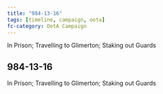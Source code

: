 ```yaml
---
title: "984-13-16"
tags: [timeline, campaign, oota]
fc-category: OotA Campaign
---
```

<span class='ob-timelines'
	data-date='984-13-16-00'
	data-title='Campaign: NAGA Adventures'
	data-class='orange'> In Prison; Travelling to Glimerton; Staking out Guards </span>
## 984-13-16
In Prison; Travelling to Glimerton; Staking out Guards
